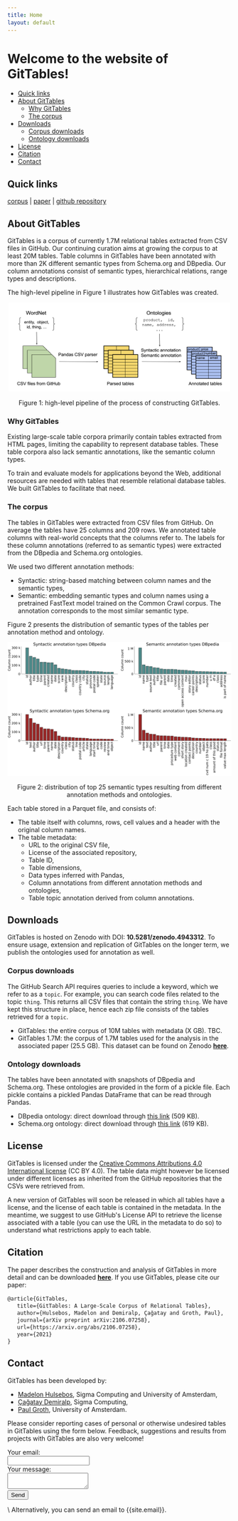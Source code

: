 ```yaml
---
title: Home
layout: default
---
```


# Welcome to the website of **GitTables**!

- [Quick links](#quick-links)
- [About GitTables](#about-gittables)
    - [Why GitTables](#why-gittables)
    - [The corpus](#the-corpus)
- [Downloads](#downloads)
    - [Corpus downloads](#corpus-downloads)
    - [Ontology downloads](#ontology-downloads)
- [License](#license)
- [Citation](#citation)
- [Contact](#contact)

## Quick links

 <!-- prettier-ignore -->
[corpus](https://zenodo.org/record/4943312#.YMcUlzYzZ4I) | [paper](https://arxiv.org/pdf/2106.07258) | [github repository](https://github.com/madelonhulsebos/gittables)


## About GitTables

GitTables is a corpus of currently 1.7M relational tables extracted from CSV files in GitHub. Our continuing curation aims at growing the corpus to at least 20M tables. Table columns in GitTables have been annotated with more than 2K different semantic types from Schema.org and DBpedia. Our column annotations consist of semantic types, hierarchical relations, range types and descriptions.

The high-level pipeline in Figure 1 illustrates how GitTables was created.

<p align="center">
    <img src="images/GitTables_pipeline.png" width="500" height="200"/>
    <figcaption style="text-align:center">Figure 1: high-level pipeline of the process of constructing GitTables.</figcaption>
</p>


### Why GitTables

Existing large-scale table corpora primarily contain tables extracted from HTML pages, limiting the capability to represent database tables. These table corpora also lack semantic annotations, like the semantic column types. 

To train and evaluate models for applications beyond the Web, additional resources are needed with tables that resemble relational database tables. We built GitTables to facilitate that need.


### The corpus

The tables in GitTables were extracted from CSV files from GitHub. On average the tables have 25 columns and 209 rows.
We annotated table columns with real-world concepts that the columns refer to. The labels for these column annotations (referred to as semantic types) were extracted from the DBpedia and Schema.org ontologies.

We used two different annotation methods:
- Syntactic: string-based matching between column names and the semantic types,
- Semantic: embedding semantic types and column names using a pretrained FastText model trained on the Common Crawl corpus. The annotation corresponds to the most similar semantic type.

Figure 2 presents the distribution of semantic types of the tables per annotation method and ontology.

<p align="center">
    <img src="images/column_types_distributions_total.png" width="600" height="300"/>
    <figcaption style="text-align:center">Figure 2: distribution of top 25 semantic types resulting from different annotation methods and ontologies.</figcaption>
</p>

Each table stored in a Parquet file, and consists of:
- The table itself with columns, rows, cell values and a header with the original column names.
- The table metadata:
    - URL to the original CSV file,
    - License of the associated repository,
    - Table ID,
    - Table dimensions,
    - Data types inferred with Pandas,
    - Column annotations from different annotation methods and ontologies,
    - Table topic annotation derived from column annotations.


## Downloads

GitTables is hosted on Zenodo with DOI: **10.5281/zenodo.4943312**. To ensure usage, extension and replication of GitTables on the longer term, we publish the ontologies used for annotation as well. 

### Corpus downloads

The GitHub Search API requires queries to include a keyword, which we refer to as a `topic`. For example, you can search code files related to the topic `thing`. This returns all CSV files that contain the string `thing`. We have kept this structure in place, hence each zip file consists of the tables retrieved for a `topic`.

- GitTables: the entire corpus of 10M tables with metadata (X GB). TBC.
- GitTables 1.7M: the corpus of 1.7M tables used for the analysis in the associated paper (25.5 GB). This dataset can be found on Zenodo [**here**](https://zenodo.org/record/4943312#.YMcUlzYzZ4I).


### Ontology downloads
The tables have been annotated with snapshots of DBpedia and Schema.org. These ontologies are provided in the form of a pickle file. Each pickle contains a pickled Pandas DataFrame that can be read through Pandas.

- DBpedia ontology: direct download through [this link](downloads/dbpedia_20210528.pkl) (509 KB).
- Schema.org ontology: direct download through [this link](downloads/schema_20210528.pkl) (619 KB).


## License
GitTables is licensed under the [Creative Commons Attributions 4.0 International license](https://creativecommons.org/licenses/by/4.0/) (CC BY 4.0). The table data might however be licensed under different licenses as inherited from the GitHub repositories that the CSVs were retrieved from. 

A new version of GitTables will soon be released in which all tables have a license, and the license of each table is contained in the metadata. In the meantime, we suggest to use GitHub's License API to retrieve the license associated with a table (you can use the URL in the metadata to do so) to understand what restrictions apply to each table.


## Citation
The paper describes the construction and analysis of GitTables in more detail and can be downloaded [**here**](https://arxiv.org/pdf/2106.07258.pdf).
If you use GitTables, please cite our paper:

```
@article{GitTables,
   title={GitTables: A Large-Scale Corpus of Relational Tables},
   author={Hulsebos, Madelon and Demiralp, Çağatay and Groth, Paul},
   journal={arXiv preprint arXiv:2106.07258},
   url={https://arxiv.org/abs/2106.07258},
   year={2021}
}
```


## Contact

GitTables has been developed by:
- [Madelon Hulsebos](https://madelonhulsebos.github.io), Sigma Computing and University of Amsterdam,
- [Çağatay Demiralp](https://hci.stanford.edu/~cagatay/), Sigma Computing,
- [Paul Groth](http://pgroth.com), University of Amsterdam.

Please consider reporting cases of personal or otherwise undesired tables in GitTables using the form below.
Feedback, suggestions and results from projects with GitTables are also very welcome!

<form
  action="https://formspree.io/f/xzbygjng"
  method="POST"
>
  <label>
    Your email:
    <br>
    <input type="email" name="_replyto">
  </label>
  <br>
  <label>
    Your message:
    <br>
    <textarea name="message"></textarea>
  </label>
  <br>
  <button type="submit">Send</button>
</form>

\\
Alternatively, you can send an email to {{site.email}}.
